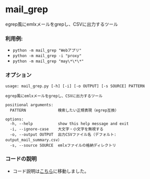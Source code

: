 # mail_grep

egrep風にemlxメールをgrepし、CSVに出力するツール

### 利用例:

- `python -m mail_grep "Webアプリ"`
- `python -m mail_grep -i "proxy"`
- `python -m mail_grep "may\*\*\*"`

### オプション

```
usage: mail_grep.py [-h] [-i] [-o OUTPUT] [-s SOURCE] PATTERN

egrep風にemlxメールをgrepし、CSVに出力するツール

positional arguments:
  PATTERN              検索したい正規表現（egrep互換）

options:
  -h, --help           show this help message and exit
  -i, --ignore-case    大文字・小文字を無視する
  -o, --output OUTPUT  出力CSVファイル名（デフォルト: output_mail_summary.csv）
  -s, --source SOURCE  emlxファイルの格納ディレクトリ

```

### コードの説明

- コード説明は[こちら](./docs/CODE_GUIDE.md)に移動しました。
